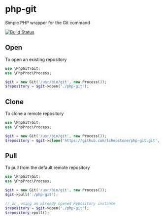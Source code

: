 php-git
=======

Simple PHP wrapper for the Git command

[![Build Status](https://travis-ci.org/lshepstone/php-git.png?branch=master)](https://travis-ci.org/lshepstone/php-git)

Open
----

To open an existing repository

```php
use \PhpGit\Git;
use \PhpProc\Process;

$git = new Git('/usr/bin/git', new Process());
$repository = $git->open('./php-git');

```

Clone
-----

To clone a remote repository

```php
use \PhpGit\Git;
use \PhpProc\Process;

$git = new Git('/usr/bin/git', new Process());
$repository = $git->clone('https://github.com/lshepstone/php-git.git', './php-git');
```

Pull
----

To pull from the default remote repository

```php
use \PhpGit\Git;
use \PhpProc\Process;

$git = new Git('/usr/bin/git', new Process());
$git->pull('./php-git');

// or, using an already opened Repository instance
$repository = $git->open('./php-git');
$repository->pull();

```